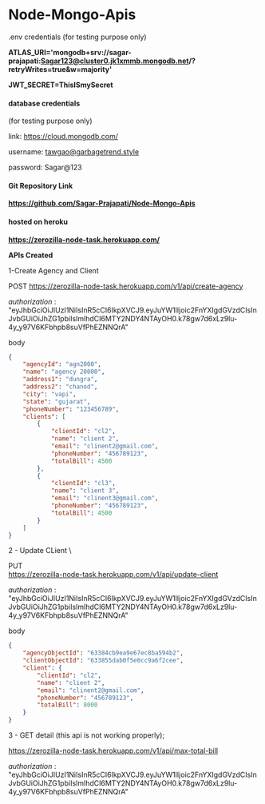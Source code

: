 <!-- @format -->

# Node-Mongo-Apis

.env credentials (for testing purpose only)

**ATLAS_URI='mongodb+srv://sagar-prajapati:Sagar123@cluster0.jk1xmmb.mongodb.net/?retryWrites=true&w=majority'**

**JWT_SECRET=ThisISmySecret**

#### database credentials

(for testing purpose only)

link: https://cloud.mongodb.com/

username: tawgao@garbagetrend.style

password: Sagar@123

#### Git Repository Link

**https://github.com/Sagar-Prajapati/Node-Mongo-Apis**

#### hosted on heroku

**https://zerozilla-node-task.herokuapp.com/**

**APIs Created**

1-Create Agency and Client

POST
https://zerozilla-node-task.herokuapp.com/v1/api/create-agency

_authorization_ : "eyJhbGciOiJIUzI1NiIsInR5cCI6IkpXVCJ9.eyJuYW1lIjoic2FnYXIgdGVzdCIsInJvbGUiOiJhZG1pbiIsImlhdCI6MTY2NDY4NTAyOH0.k78gw7d6xLz9lu-4y_y97V6KFbhpb8suVfPhEZNNQrA"

body

```json
{
	"agencyId": "agn2000",
	"name": "agency 20000",
	"address1": "dungra",
	"address2": "chanod",
	"city": "vapi",
	"state": "gujarat",
	"phoneNumber": "123456789",
	"clients": [
		{
			"clientId": "cl2",
			"name": "client 2",
			"email": "clinent2@gmail.com",
			"phoneNumber": "456789123",
			"totalBill": 4500
		},
		{
			"clientId": "cl3",
			"name": "client 3",
			"email": "clinent3@gmail.com",
			"phoneNumber": "456789123",
			"totalBill": 4500
		}
	]
}
```

2 - Update CLient \

PUT  
https://zerozilla-node-task.herokuapp.com/v1/api/update-client

_authorization_ : "eyJhbGciOiJIUzI1NiIsInR5cCI6IkpXVCJ9.eyJuYW1lIjoic2FnYXIgdGVzdCIsInJvbGUiOiJhZG1pbiIsImlhdCI6MTY2NDY4NTAyOH0.k78gw7d6xLz9lu-4y_y97V6KFbhpb8suVfPhEZNNQrA"

body

```json
{
	"agencyObjectId": "63384cb9ea9e67ec8ba594b2",
	"clientObjectId": "633855dab0f5e0cc9a6f2cee",
	"client": {
		"clientId": "cl2",
		"name": "client 2",
		"email": "clinent2@gmail.com",
		"phoneNumber": "456789123",
		"totalBill": 8000
	}
}
```

3 - GET detail (this api is not working properly);

https://zerozilla-node-task.herokuapp.com/v1/api/max-total-bill

_authorization_ : "eyJhbGciOiJIUzI1NiIsInR5cCI6IkpXVCJ9.eyJuYW1lIjoic2FnYXIgdGVzdCIsInJvbGUiOiJhZG1pbiIsImlhdCI6MTY2NDY4NTAyOH0.k78gw7d6xLz9lu-4y_y97V6KFbhpb8suVfPhEZNNQrA"

